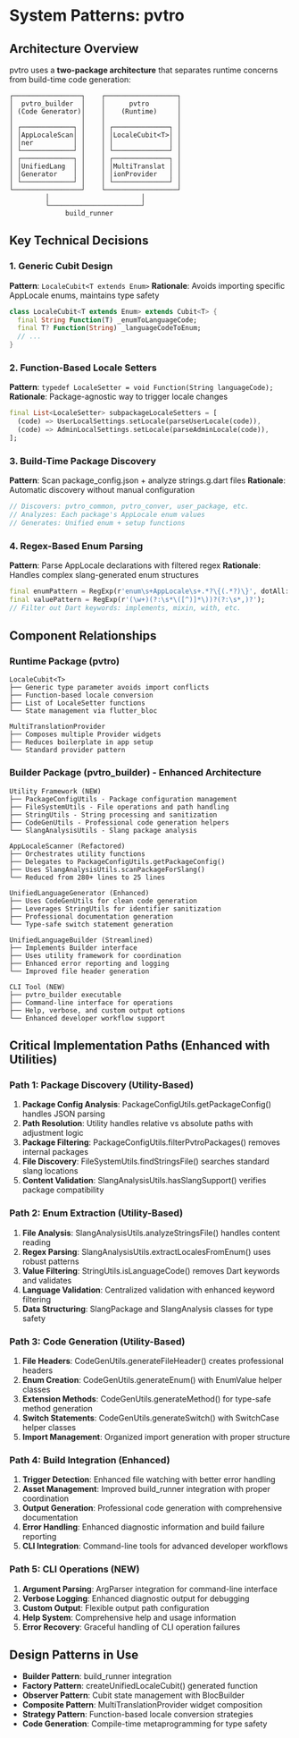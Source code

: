 # System Patterns: pvtro

## Architecture Overview

pvtro uses a **two-package architecture** that separates runtime concerns from build-time code generation:

```
┌─────────────────┐    ┌──────────────────┐
│  pvtro_builder  │    │      pvtro       │
│ (Code Generator)│    │    (Runtime)     │
│                 │    │                  │
│ ┌─────────────┐ │    │ ┌──────────────┐ │
│ │AppLocaleScan│ │    │ │LocaleCubit<T>│ │
│ │ner          │ │    │ │              │ │
│ └─────────────┘ │    │ └──────────────┘ │
│ ┌─────────────┐ │    │ ┌──────────────┐ │
│ │UnifiedLang  │ │    │ │MultiTranslat │ │
│ │Generator    │ │    │ │ionProvider   │ │
│ └─────────────┘ │    │ └──────────────┘ │
└─────────────────┘    └──────────────────┘
         │                       │
         └───────────────────────┘
              build_runner
```

## Key Technical Decisions

### 1. Generic Cubit Design
**Pattern**: `LocaleCubit<T extends Enum>`
**Rationale**: Avoids importing specific AppLocale enums, maintains type safety
```dart
class LocaleCubit<T extends Enum> extends Cubit<T> {
  final String Function(T) _enumToLanguageCode;
  final T? Function(String) _languageCodeToEnum;
  // ...
}
```

### 2. Function-Based Locale Setters
**Pattern**: `typedef LocaleSetter = void Function(String languageCode);`
**Rationale**: Package-agnostic way to trigger locale changes
```dart
final List<LocaleSetter> subpackageLocaleSetters = [
  (code) => UserLocalSettings.setLocale(parseUserLocale(code)),
  (code) => AdminLocalSettings.setLocale(parseAdminLocale(code)),
];
```

### 3. Build-Time Package Discovery
**Pattern**: Scan package_config.json + analyze strings.g.dart files
**Rationale**: Automatic discovery without manual configuration
```dart
// Discovers: pvtro_common, pvtro_conver, user_package, etc.
// Analyzes: Each package's AppLocale enum values
// Generates: Unified enum + setup functions
```

### 4. Regex-Based Enum Parsing  
**Pattern**: Parse AppLocale declarations with filtered regex
**Rationale**: Handles complex slang-generated enum structures
```dart
final enumPattern = RegExp(r'enum\s+AppLocale\s+.*?\{(.*?)\}', dotAll: true);
final valuePattern = RegExp(r'(\w+)(?:\s*\([^)]*\))?(?:\s*,)?');
// Filter out Dart keywords: implements, mixin, with, etc.
```

## Component Relationships

### Runtime Package (pvtro)
```
LocaleCubit<T>
├── Generic type parameter avoids import conflicts
├── Function-based locale conversion
├── List of LocaleSetter functions
└── State management via flutter_bloc

MultiTranslationProvider  
├── Composes multiple Provider widgets
├── Reduces boilerplate in app setup
└── Standard provider pattern
```

### Builder Package (pvtro_builder) - Enhanced Architecture
```
Utility Framework (NEW)
├── PackageConfigUtils - Package configuration management
├── FileSystemUtils - File operations and path handling
├── StringUtils - String processing and sanitization
├── CodeGenUtils - Professional code generation helpers
└── SlangAnalysisUtils - Slang package analysis

AppLocaleScanner (Refactored)
├── Orchestrates utility functions
├── Delegates to PackageConfigUtils.getPackageConfig()
├── Uses SlangAnalysisUtils.scanPackageForSlang()
└── Reduced from 280+ lines to 25 lines

UnifiedLanguageGenerator (Enhanced)
├── Uses CodeGenUtils for clean code generation
├── Leverages StringUtils for identifier sanitization
├── Professional documentation generation
└── Type-safe switch statement generation

UnifiedLanguageBuilder (Streamlined)
├── Implements Builder interface
├── Uses utility framework for coordination
├── Enhanced error reporting and logging
└── Improved file header generation

CLI Tool (NEW)
├── pvtro_builder executable
├── Command-line interface for operations
├── Help, verbose, and custom output options
└── Enhanced developer workflow support
```

## Critical Implementation Paths (Enhanced with Utilities)

### Path 1: Package Discovery (Utility-Based)
1. **Package Config Analysis**: PackageConfigUtils.getPackageConfig() handles JSON parsing
2. **Path Resolution**: Utility handles relative vs absolute paths with adjustment logic
3. **Package Filtering**: PackageConfigUtils.filterPvtroPackages() removes internal packages
4. **File Discovery**: FileSystemUtils.findStringsFile() searches standard slang locations
5. **Content Validation**: SlangAnalysisUtils.hasSlangSupport() verifies package compatibility

### Path 2: Enum Extraction (Utility-Based)
1. **File Analysis**: SlangAnalysisUtils.analyzeStringsFile() handles content reading
2. **Regex Parsing**: SlangAnalysisUtils.extractLocalesFromEnum() uses robust patterns
3. **Value Filtering**: StringUtils.isLanguageCode() removes Dart keywords and validates
4. **Language Validation**: Centralized validation with enhanced keyword filtering
5. **Data Structuring**: SlangPackage and SlangAnalysis classes for type safety

### Path 3: Code Generation (Utility-Based)
1. **File Headers**: CodeGenUtils.generateFileHeader() creates professional headers
2. **Enum Creation**: CodeGenUtils.generateEnum() with EnumValue helper classes
3. **Extension Methods**: CodeGenUtils.generateMethod() for type-safe method generation
4. **Switch Statements**: CodeGenUtils.generateSwitch() with SwitchCase helper classes
5. **Import Management**: Organized import generation with proper structure

### Path 4: Build Integration (Enhanced)
1. **Trigger Detection**: Enhanced file watching with better error handling
2. **Asset Management**: Improved build_runner integration with proper coordination
3. **Output Generation**: Professional code generation with comprehensive documentation
4. **Error Handling**: Enhanced diagnostic information and build failure reporting
5. **CLI Integration**: Command-line tools for advanced developer workflows

### Path 5: CLI Operations (NEW)
1. **Argument Parsing**: ArgParser integration for command-line interface
2. **Verbose Logging**: Enhanced diagnostic output for debugging
3. **Custom Output**: Flexible output path configuration
4. **Help System**: Comprehensive help and usage information
5. **Error Recovery**: Graceful handling of CLI operation failures

## Design Patterns in Use

- **Builder Pattern**: build_runner integration
- **Factory Pattern**: createUnifiedLocaleCubit() generated function
- **Observer Pattern**: Cubit state management with BlocBuilder
- **Composite Pattern**: MultiTranslationProvider widget composition  
- **Strategy Pattern**: Function-based locale conversion strategies
- **Code Generation**: Compile-time metaprogramming for type safety